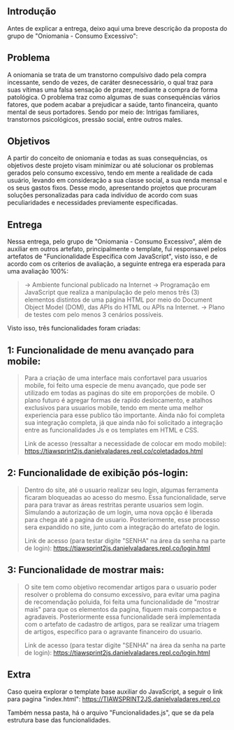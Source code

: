 ## Introdução

Antes de explicar a entrega, deixo aqui uma breve descrição da proposta do grupo de "Oniomania - Consumo Excessivo":

## Problema

A oniomania se trata de um transtorno compulsivo dado pela compra incessante, sendo de vezes, de caráter desnecessário, o qual traz para suas vítimas uma falsa sensação de prazer, mediante a compra de forma patológica. O problema traz como algumas de suas consequências vários fatores, que podem acabar a prejudicar a saúde, tanto financeira, quanto mental de seus portadores. Sendo por meio de: Intrigas familiares, transtornos psicológicos, pressão social, entre outros males.

## Objetivos

A partir do conceito de oniomania e todas as suas consequências, os objetivos deste projeto visam minimizar ou até solucionar os problemas gerados pelo consumo excessivo, tendo em mente a realidade de cada usuário, levando em consideração a sua classe social, a sua renda mensal e os seus gastos fixos. Desse modo, apresentando projetos que procuram soluções personalizadas para cada indivíduo de acordo com suas peculiaridades e necessidades previamente especificadas.

## Entrega

Nessa entrega, pelo grupo de "Oniomania - Consumo Excessivo", além de auxiliar em outros artefato, principalmente o template, fui responsavel pelos artefatos de "Funcionalidade Específica com JavaScript", visto isso, e de acordo com os criterios de avaliação, a seguinte entrega era esperada para uma avaliação 100%:

> -> Ambiente funcional publicado na Internet
> -> Programação em JavaScript que realiza a manipulação de pelo menos três (3) elementos distintos de uma página HTML por meio do Document Object Model (DOM), das APIs do HTML ou APIs na Internet.
> -> Plano de testes com pelo menos 3 cenários possíveis.

Visto isso, três funcionalidades foram criadas:

## 1: Funcionalidade de menu avançado para mobile:

>Para a criação de uma interface mais confortavel para usuarios mobile, foi feito uma especie de menu avançado, que pode ser utilizado em todas as paginas do site em proporções de mobile. O plano futuro é agregar formas de rapido deslocamento, e atalhos exclusivos para usuarios mobile, tendo em mente uma melhor experiencia para esse publico tão importante. Ainda não foi completa sua integração completa, já que ainda não foi solicitado a integração entre as funcionalidades Js e os templates em HTML e CSS. 
>
>Link de acesso (ressaltar a necessidade de colocar em modo mobile): https://tiawsprint2js.danielvaladares.repl.co/coletadados.html

## 2: Funcionalidade de exibição pós-login:

>Dentro do site, até o usuario realizar seu login, algumas ferramenta ficaram bloqueadas ao acesso do mesmo. Essa funcionalidade, serve para para travar as áreas restritas perante usuarios sem login. Simulando a autorização de um login, uma nova opção é liberada para chega até a pagina de usuario. Posteriormente, esse processo sera expandido no site, junto com a integração do artefato de login.
>
>Link de acesso (para testar digite "SENHA" na área da senha na parte de login): https://tiawsprint2js.danielvaladares.repl.co/login.html

## 3: Funcionalidade de mostrar mais:

>O site tem como objetivo recomendar artigos para o usuario poder resolver o problema do consumo excessivo, para evitar uma pagina de recomendação poluida, foi feita uma funcionalidade de "mostrar mais" para que os elementos da pagina, fiquem mais compactos e agradaveis. Posteriormente essa funcionalidade será implementada com o artefato de cadastro de artigos, para se realizar uma triagem de artigos, especifico para o agravante financeiro do usuario.
>
>Link de acesso (para testar digite "SENHA" na área da senha na parte de login): https://tiawsprint2js.danielvaladares.repl.co/login.html

## Extra

Caso queira explorar o template base auxiliar do JavaScript, a seguir o link para pagina "index.html": https://TIAWSPRINT2JS.danielvaladares.repl.co

Também nessa pasta, há o arquivo "Funcionalidades.js", que se da pela estrutura base das funcionalidades.